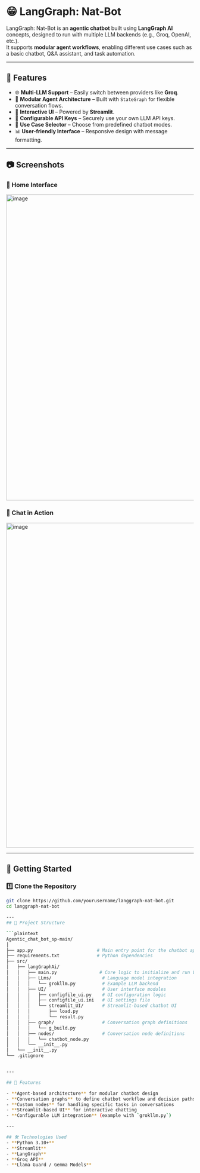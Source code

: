 # 😁 LangGraph: Nat-Bot

LangGraph: Nat-Bot is an **agentic chatbot** built using **LangGraph AI** concepts, designed to run with multiple LLM backends (e.g., Groq, OpenAI, etc.).  
It supports **modular agent workflows**, enabling different use cases such as a basic chatbot, Q&A assistant, and task automation.

---

## 📌 Features
- 🌐 **Multi-LLM Support** – Easily switch between providers like **Groq**.
- 🧠 **Modular Agent Architecture** – Built with `StateGraph` for flexible conversation flows.
- 🎨 **Interactive UI** – Powered by **Streamlit**.
- 🔌 **Configurable API Keys** – Securely use your own LLM API keys.
- 📂 **Use Case Selector** – Choose from predefined chatbot modes.
- 📊 **User-friendly Interface** – Responsive design with message formatting.

---

## 📷 Screenshots

### 🔹 Home Interface
<img width="1845" height="819" alt="image" src="https://github.com/user-attachments/assets/4f6f6ee5-96f7-4b0b-b469-f66f7dad3473" />


### 🔹 Chat in Action
<img width="1907" height="870" alt="image" src="https://github.com/user-attachments/assets/c9e491d4-0e07-4847-9221-a2f1b9d79993" />

---

## 🚀 Getting Started

### 1️⃣ Clone the Repository
```bash
git clone https://github.com/yourusername/langgraph-nat-bot.git
cd langgraph-nat-bot

---
## 📂 Project Structure

```plaintext
Agentic_chat_bot_sp-main/
│
├── app.py                        # Main entry point for the chatbot application
├── requirements.txt              # Python dependencies
├── src/
│   ├── langGraphAi/
│   │   ├── main.py                # Core logic to initialize and run LangGraph AI workflow
│   │   ├── LLms/                   # Language model integration
│   │   │   └── grokllm.py          # Example LLM backend
│   │   ├── UI/                     # User interface modules
│   │   │   ├── configfile_ui.py    # UI configuration logic
│   │   │   ├── configfile_ui.ini   # UI settings file
│   │   │   └── streamlit_UI/       # Streamlit-based chatbot UI
│   │   │       ├── load.py
│   │   │       └── result.py
│   │   ├── graph/                  # Conversation graph definitions
│   │   │   └── g_build.py
│   │   ├── nodes/                  # Conversation node definitions
│   │   │   └── chatbot_node.py
│   │   └── __init__.py
│   └── __init__.py
└── .gitignore


---

## 🚀 Features

- **Agent-based architecture** for modular chatbot design
- **Conversation graphs** to define chatbot workflow and decision paths
- **Custom nodes** for handling specific tasks in conversations
- **Streamlit-based UI** for interactive chatting
- **Configurable LLM integration** (example with `grokllm.py`)

---

## 🛠 Technologies Used
- **Python 3.10+**
- **Streamlit**
- **LangGraph**
- **Groq API**
- **Llama Guard / Gemma Models**






